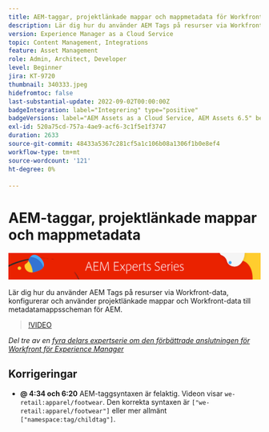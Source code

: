 ```yaml
---
title: AEM-taggar, projektlänkade mappar och mappmetadata för Workfront for AEM förbättrade anslutningsprogram
description: Lär dig hur du använder AEM Tags på resurser via Workfront-data, använder projektlänkade mappar och Workfront-data till AEM metadata för resursmappar.
version: Experience Manager as a Cloud Service
topic: Content Management, Integrations
feature: Asset Management
role: Admin, Architect, Developer
level: Beginner
jira: KT-9720
thumbnail: 340333.jpeg
hidefromtoc: false
last-substantial-update: 2022-09-02T00:00:00Z
badgeIntegration: label="Integrering" type="positive"
badgeVersions: label="AEM Assets as a Cloud Service, AEM Assets 6.5" before-title="false"
exl-id: 520a75cd-757a-4ae9-acf6-3c1f5e1f3747
duration: 2633
source-git-commit: 48433a5367c281cf5a1c106b08a1306f1b0e8ef4
workflow-type: tm+mt
source-wordcount: '121'
ht-degree: 0%

---
```


# AEM-taggar, projektlänkade mappar och mappmetadata

![AEM Experts Series](./assets/banner.png)

Lär dig hur du använder AEM Tags på resurser via Workfront-data, konfigurerar och använder projektlänkade mappar och Workfront-data till metadatamappsscheman för AEM.

>[!VIDEO](https://video.tv.adobe.com/v/340333?quality=12&learn=on)

_Del tre av en [fyra delars expertserie om den förbättrade anslutningen för Workfront för Experience Manager](./overview.md)_

## Korrigeringar

+ __@ 4:34 och 6:20__ AEM-taggsyntaxen är felaktig. Videon visar `we-retail:apparel/footwear`. Den korrekta syntaxen är `["we-retail:apparel/footwear"]` eller mer allmänt `["namespace:tag/childtag"]`.
